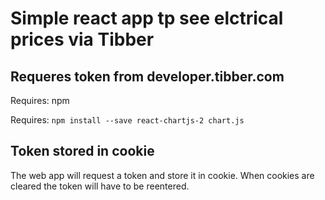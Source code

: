 # Simple react app tp see elctrical prices via Tibber

## Requeres token from developer.tibber.com

Requires: npm

Requires: `npm install --save react-chartjs-2 chart.js`

## Token stored in cookie

The web app will request a token and store it in cookie. When cookies are cleared the token will have to be reentered.
